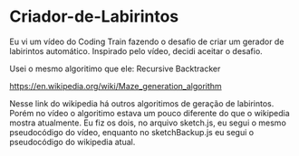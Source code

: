 # Criador-de-Labirintos
Eu vi um vídeo do Coding Train fazendo o desafio de criar um gerador de labirintos automático.
Inspirado pelo vídeo, decidi aceitar o desafio.

Usei o mesmo algoritimo que ele: Recursive Backtracker

https://en.wikipedia.org/wiki/Maze_generation_algorithm

Nesse link do wikipedia há outros algoritimos de geração de labirintos.
Porém no vídeo o algoritimo estava um pouco diferente do que o wikipedia mostra atualmente. 
Eu fiz os dois, no arquivo sketch.js, eu segui o mesmo pseudocódigo do vídeo, enquanto no sketchBackup.js eu segui o pseudocódigo do wikipedia atual.
